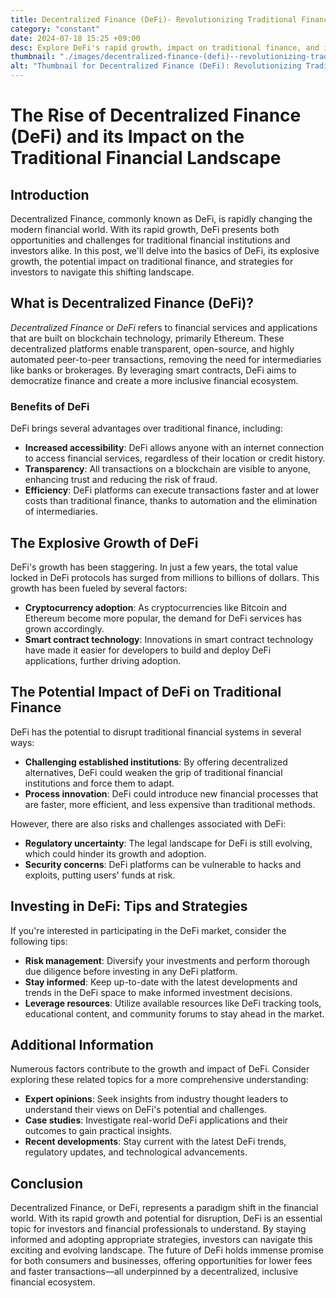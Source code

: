 ```yaml
---
title: Decentralized Finance (DeFi)- Revolutionizing Traditional Finance | All About Stock, Crypto, Trading
category: "constant"
date: 2024-07-18 15:25 +09:00
desc: Explore DeFi's rapid growth, impact on traditional finance, and investing tips. Learn about benefits, challenges, and expert insights. 💡
thumbnail: "./images/decentralized-finance-(defi)--revolutionizing-traditional-finance-|-all-about-stock,-crypto,-trading.png"
alt: "Thumbnail for Decentralized Finance (DeFi): Revolutionizing Traditional Finance | All About Stock, Crypto, Trading"
---
```


# The Rise of Decentralized Finance (DeFi) and its Impact on the Traditional Financial Landscape

## Introduction

Decentralized Finance, commonly known as DeFi, is rapidly changing the modern financial world. With its rapid growth, DeFi presents both opportunities and challenges for traditional financial institutions and investors alike. In this post, we'll delve into the basics of DeFi, its explosive growth, the potential impact on traditional finance, and strategies for investors to navigate this shifting landscape.

## What is Decentralized Finance (DeFi)?

*Decentralized Finance* or *DeFi* refers to financial services and applications that are built on blockchain technology, primarily Ethereum. These decentralized platforms enable transparent, open-source, and highly automated peer-to-peer transactions, removing the need for intermediaries like banks or brokerages. By leveraging smart contracts, DeFi aims to democratize finance and create a more inclusive financial ecosystem.

### Benefits of DeFi

DeFi brings several advantages over traditional finance, including:

- **Increased accessibility**: DeFi allows anyone with an internet connection to access financial services, regardless of their location or credit history.
- **Transparency**: All transactions on a blockchain are visible to anyone, enhancing trust and reducing the risk of fraud.
- **Efficiency**: DeFi platforms can execute transactions faster and at lower costs than traditional finance, thanks to automation and the elimination of intermediaries.

## The Explosive Growth of DeFi

DeFi's growth has been staggering. In just a few years, the total value locked in DeFi protocols has surged from millions to billions of dollars. This growth has been fueled by several factors:

- **Cryptocurrency adoption**: As cryptocurrencies like Bitcoin and Ethereum become more popular, the demand for DeFi services has grown accordingly.
- **Smart contract technology**: Innovations in smart contract technology have made it easier for developers to build and deploy DeFi applications, further driving adoption.

## The Potential Impact of DeFi on Traditional Finance

DeFi has the potential to disrupt traditional financial systems in several ways:

- **Challenging established institutions**: By offering decentralized alternatives, DeFi could weaken the grip of traditional financial institutions and force them to adapt.
- **Process innovation**: DeFi could introduce new financial processes that are faster, more efficient, and less expensive than traditional methods.

However, there are also risks and challenges associated with DeFi:

- **Regulatory uncertainty**: The legal landscape for DeFi is still evolving, which could hinder its growth and adoption.
- **Security concerns**: DeFi platforms can be vulnerable to hacks and exploits, putting users' funds at risk.

## Investing in DeFi: Tips and Strategies

If you're interested in participating in the DeFi market, consider the following tips:

- **Risk management**: Diversify your investments and perform thorough due diligence before investing in any DeFi platform.
- **Stay informed**: Keep up-to-date with the latest developments and trends in the DeFi space to make informed investment decisions.
- **Leverage resources**: Utilize available resources like DeFi tracking tools, educational content, and community forums to stay ahead in the market.

## Additional Information

Numerous factors contribute to the growth and impact of DeFi. Consider exploring these related topics for a more comprehensive understanding:

- **Expert opinions**: Seek insights from industry thought leaders to understand their views on DeFi's potential and challenges.
- **Case studies**: Investigate real-world DeFi applications and their outcomes to gain practical insights.
- **Recent developments**: Stay current with the latest DeFi trends, regulatory updates, and technological advancements.

## Conclusion

Decentralized Finance, or DeFi, represents a paradigm shift in the financial world. With its rapid growth and potential for disruption, DeFi is an essential topic for investors and financial professionals to understand. By staying informed and adopting appropriate strategies, investors can navigate this exciting and evolving landscape. The future of DeFi holds immense promise for both consumers and businesses, offering opportunities for lower fees and faster transactions—all underpinned by a decentralized, inclusive financial ecosystem.
